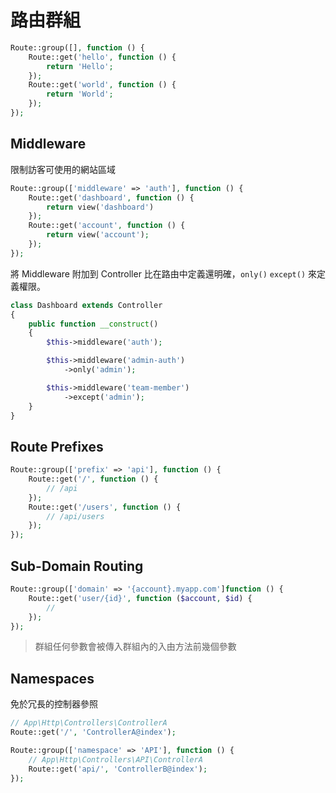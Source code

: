 # 路由群組

```php
Route::group([], function () {
    Route::get('hello', function () {
        return 'Hello';
    });
    Route::get('world', function () {
        return 'World';
    });
});
```

## Middleware

限制訪客可使用的網站區域

```php
Route::group(['middleware' => 'auth'], function () {
    Route::get('dashboard', function () {
        return view('dashboard')
    });
    Route::get('account', function () {
        return view('account');
    });
});
```

將 Middleware 附加到 Controller 比在路由中定義還明確，`only()` `except()` 來定義權限。

```php
class Dashboard extends Controller
{
    public function __construct()
    {
        $this->middleware('auth');

        $this->middleware('admin-auth')
            ->only('admin');

        $this->middleware('team-member')
            ->except('admin');
    }
}
```

## Route Prefixes

```php
Route::group(['prefix' => 'api'], function () {
    Route::get('/', function () {
        // /api
    });
    Route::get('/users', function () {
        // /api/users
    });
});
```

## Sub-Domain Routing

```php
Route::group(['domain' => '{account}.myapp.com']function () {
    Route::get('user/{id}', function ($account, $id) {
        //
    });
});
```

> 群組任何參數會被傳入群組內的入由方法前幾個參數

## Namespaces

免於冗長的控制器參照

```php
// App\Http\Controllers\ControllerA
Route::get('/', 'ControllerA@index');

Route::group(['namespace' => 'API'], function () {
    // App\Http\Controllers\API\ControllerA
    Route::get('api/', 'ControllerB@index');
});
```


